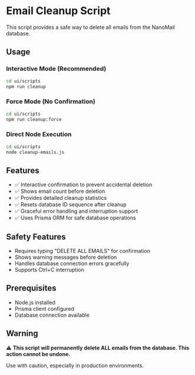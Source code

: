# Email Cleanup Script

This script provides a safe way to delete all emails from the NanoMail database.

## Usage

### Interactive Mode (Recommended)
```bash
cd ui/scripts
npm run cleanup
```

### Force Mode (No Confirmation)
```bash
cd ui/scripts  
npm run cleanup:force
```

### Direct Node Execution
```bash
cd ui/scripts
node cleanup-emails.js
```

## Features

- ✅ Interactive confirmation to prevent accidental deletion
- ✅ Shows email count before deletion
- ✅ Provides detailed cleanup statistics
- ✅ Resets database ID sequence after cleanup
- ✅ Graceful error handling and interruption support
- ✅ Uses Prisma ORM for safe database operations

## Safety Features

- Requires typing "DELETE ALL EMAILS" for confirmation
- Shows warning messages before deletion
- Handles database connection errors gracefully
- Supports Ctrl+C interruption

## Prerequisites

- Node.js installed
- Prisma client configured
- Database connection available

## Warning

⚠️ **This script will permanently delete ALL emails from the database. This action cannot be undone.**

Use with caution, especially in production environments.
